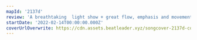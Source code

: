 ```yaml
---
mapId: '2137d'
review: 'A breathtaking  light show + great flow, emphasis and movement in the mapping combine to make this map a fully immersive and engaging experience! The 3.25 to 6.88 diff spread makes it accessible to almost all players and the lower diffs are as much fun as the uppers!'
startDate: '2022-02-14T00:00:00.000Z'
coverUrlOverwrite: https://cdn.assets.beatleader.xyz/songcover-2137d-cover.jpg
---
```

